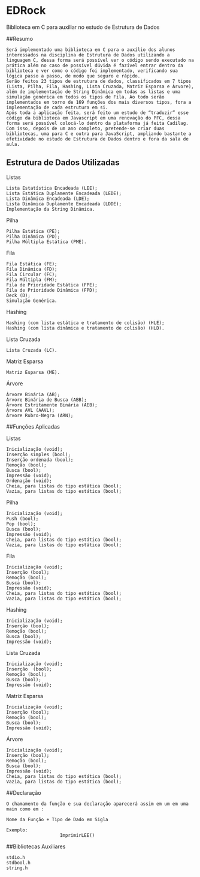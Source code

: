 # EDRock
Biblioteca em C para auxiliar no estudo de Estrutura de Dados


##Resumo

	Será implementado uma biblioteca em C para o auxílio dos alunos interessados na disciplina de Estrutura de Dados utilizando a linguagem C, dessa forma será possível ver o código sendo executado na prática além no caso de possível dúvida é fazível entrar dentro da biblioteca e ver como o código foi implementado, verificando sua lógica passo a passo, de modo que seguro e rápido.
	Serão feitos 23 tipos de estrutura de dados, classificados em 7 tipos (Lista, Pilha, Fila, Hashing, Lista Cruzada, Matriz Esparsa e Árvore), além de implementação de String Dinâmica em todas as listas e uma simulação genérica em todos os tipos de Fila. Ao todo serão implementados em torno de 169 funções dos mais diversos tipos, fora a implementação de cada estrutura em si. 
	Após toda a aplicação feita, será feito um estudo de “traduzir” esse código da biblioteca em Javascript em uma renovação do PFC, dessa forma será possível colocá-lo dentro da plataforma já feita Cadilag. Com isso, depois de um ano completo, pretende-se criar duas bibliotecas, uma para C e outra para JavaScript, ampliando bastante a efetividade no estudo de Estrutura de Dados dentro e fora da sala de aula.



## Estrutura de Dados Utilizadas

Listas

	Lista Estatística Encadeada (LEE);
	Lista Estática Duplamente Encadeada (LEDE);
	Lista Dinâmica Encadeada (LDE);
	Lista Dinâmica Duplamente Encadeada (LDDE);
	Implementação da String Dinâmica.

Pilha

	Pilha Estática (PE);
	Pilha Dinâmica (PD);
	Pilha Múltipla Estática (PME).

Fila

	Fila Estática (FE);
	Fila Dinâmica (FD); 
	Fila Circular (FC);
	Fila Múltipla (FM);
	Fila de Prioridade Estática (FPE);
	Fila de Prioridade Dinâmica (FPD);
	Deck (D);
	Simulação Genérica.

Hashing 

	Hashing (com lista estática e tratamento de colisão) (HLE);
	Hashing (com lista dinâmica e tratamento de colisão) (HLD).

Lista Cruzada
	
	Lista Cruzada (LC).


Matriz Esparsa

	Matriz Esparsa (ME).

Árvore 

	Árvore Binária (AB);
	Árvore Binária de Busca (ABB);
	Árvore Estritamente Binária (AEB);
	Árvore AVL (AAVL);
	Árvore Rubro-Negra (ARN);
	




##Funções Aplicadas

Listas

	Inicialização (void);
	Inserção simples (bool);
	Inserção ordenada (bool);
	Remoção (bool);
	Busca (bool);
	Impressão (void);
	Ordenação (void);
	Cheia, para listas do tipo estática (bool);
	Vazia, para listas do tipo estática (bool);

Pilha

	Inicialização (void);
	Push (bool);
	Pop (bool);
	Busca (bool);
	Impressão (void);
	Cheia, para listas do tipo estática (bool);
	Vazia, para listas do tipo estática (bool);

Fila

	Inicialização (void);
	Inserção (bool);
	Remoção (bool);
	Busca (bool);
	Impressão (void);
	Cheia, para listas do tipo estática (bool);
	Vazia, para listas do tipo estática (bool);

Hashing 

	Inicialização (void);
	Inserção (bool);
	Remoção (bool);
	Busca (bool);
	Impressão (void);

Lista Cruzada
	
	Inicialização (void);
	Inserção  (bool);
	Remoção (bool);
	Busca (bool);
	Impressão (void);


Matriz Esparsa

	Inicialização (void);
	Inserção (bool);
	Remoção (bool);
	Busca (bool);
	Impressão (void);

Árvore 

	Inicialização (void);
	Inserção (bool);
	Remoção (bool);
	Busca (bool);
	Impressão (void);
	Cheia, para listas do tipo estática (bool);
	Vazia, para listas do tipo estática (bool);




##Declaração

	O chamamento da função e sua declaração aparecerá assim em um em uma main como em :

	Nome da Função + Tipo de Dado em Sigla

	Exemplo:
						ImprimirLEE()





##Bibliotecas Auxiliares

	
	stdio.h
	stdbool.h
	string.h
	






